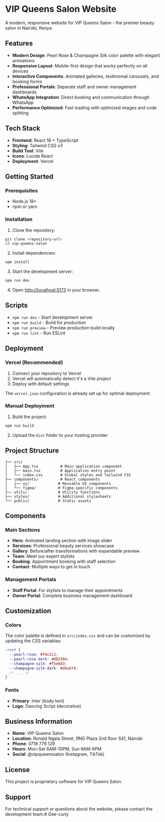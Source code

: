 # VIP Queens Salon Website

A modern, responsive website for VIP Queens Salon - the premier beauty salon in Nairobi, Kenya.

## Features

- **Modern Design**: Pearl Rose & Champagne Silk color palette with elegant animations
- **Responsive Layout**: Mobile-first design that works perfectly on all devices
- **Interactive Components**: Animated galleries, testimonial carousels, and booking forms
- **Professional Portals**: Separate staff and owner management dashboards
- **WhatsApp Integration**: Direct booking and communication through WhatsApp
- **Performance Optimized**: Fast loading with optimized images and code splitting

## Tech Stack

- **Frontend**: React 18 + TypeScript
- **Styling**: Tailwind CSS v3
- **Build Tool**: Vite
- **Icons**: Lucide React
- **Deployment**: Vercel

## Getting Started

### Prerequisites

- Node.js 18+ 
- npm or yarn

### Installation

1. Clone the repository:
```bash
git clone <repository-url>
cd vip-queens-salon
```

2. Install dependencies:
```bash
npm install
```

3. Start the development server:
```bash
npm run dev
```

4. Open [http://localhost:5173](http://localhost:5173) in your browser.

## Scripts

- `npm run dev` - Start development server
- `npm run build` - Build for production
- `npm run preview` - Preview production build locally
- `npm run lint` - Run ESLint

## Deployment

### Vercel (Recommended)

1. Connect your repository to Vercel
2. Vercel will automatically detect it's a Vite project
3. Deploy with default settings

The `vercel.json` configuration is already set up for optimal deployment.

### Manual Deployment

1. Build the project:
```bash
npm run build
```

2. Upload the `dist` folder to your hosting provider

## Project Structure

```
├── src/
│   ├── App.tsx          # Main application component
│   ├── main.tsx         # Application entry point
│   └── index.css        # Global styles and Tailwind CSS
├── components/          # React components
│   ├── ui/             # Reusable UI components
│   └── figma/          # Figma-specific components
├── utils/              # Utility functions
├── styles/             # Additional stylesheets
└── public/             # Static assets
```

## Components

### Main Sections
- **Hero**: Animated landing section with image slider
- **Services**: Professional beauty services showcase
- **Gallery**: Before/after transformations with expandable preview
- **Team**: Meet our expert stylists
- **Booking**: Appointment booking with staff selection
- **Contact**: Multiple ways to get in touch

### Management Portals
- **Staff Portal**: For stylists to manage their appointments
- **Owner Portal**: Complete business management dashboard

## Customization

### Colors
The color palette is defined in `src/index.css` and can be customized by updating the CSS variables:

```css
:root {
  --pearl-rose: #f4c2c2;
  --pearl-rose-dark: #d63384;
  --champagne-silk: #f5e6d3;
  --champagne-silk-dark: #d4a574;
  /* ... */
}
```

### Fonts
- **Primary**: Inter (body text)
- **Logo**: Dancing Script (decorative)

## Business Information

- **Name**: VIP Queens Salon
- **Location**: Ronald Ngala Street, RNG Plaza 2nd floor S41, Nairobi
- **Phone**: 0718 779 129
- **Hours**: Mon-Sat 6AM-10PM, Sun 9AM-6PM
- **Social**: @vipqueenssalon (Instagram, TikTok)

## License

This project is proprietary software for VIP Queens Salon.

## Support

For technical support or questions about the website, please contact the development team.#   G e e - c u r l y  
 